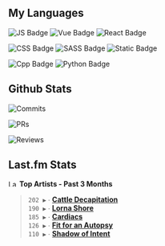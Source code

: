 ## My Languages

![JS Badge](https://img.shields.io/badge/Javascript-%2321262d?style=for-the-badge&logo=javascript&logoColor=%23F7DF1E)
![Vue Badge](https://img.shields.io/badge/Vue-%2321262d?style=for-the-badge&logo=vuedotjs&logoColor=%234FC08D)
![React Badge](https://img.shields.io/badge/React-%2321262d?style=for-the-badge&logo=react&logoColor=%2361DAFB)

![CSS Badge](https://img.shields.io/badge/CSS-%2321262d?style=for-the-badge&logo=css3&logoColor=%231572B6)
![SASS Badge](https://img.shields.io/badge/SASS-%2321262d?style=for-the-badge&logo=sass&logoColor=%23CC6699)
![Static Badge](https://img.shields.io/badge/Tailwind-%2321262d?style=for-the-badge&logo=tailwindcss&logoColor=%2306B6D4)

![Cpp Badge](https://img.shields.io/badge/C%2B%2B-%2321262d?style=for-the-badge&logo=cplusplus&logoColor=%2300599C)
![Python Badge](https://img.shields.io/badge/Python-%2321262d?style=for-the-badge&logo=python&logoColor=%233776AB)

## Github Stats

![Commits](https://img.shields.io/badge/commits%20pushed-%2321262d?style=for-the-badge&label=455&labelColor=87c4f2)

![PRs](https://img.shields.io/badge/pull%20requests%20submitted-%2321262d?style=for-the-badge&label=104&labelColor=fcabd8)

![Reviews](https://img.shields.io/badge/pull%20requests%20reviewed-%2321262d?style=for-the-badge&label=78&labelColor=ffe799)

## Last.fm Stats
<!--START_LASTFM_ARTISTS:{"period": "3month", "rows": 5}-->
<a href="https://last.fm" target="_blank"><img src="https://user-images.githubusercontent.com/17434202/215290617-e793598d-d7c9-428f-9975-156db1ba89cc.svg" alt="Last.fm Logo" width="18" height="13"/></a> **Top Artists - Past 3 Months**

> `202 ▶️` ∙ **[Cattle Decapitation](https://www.last.fm/music/Cattle+Decapitation)**<br/>
> `190 ▶️` ∙ **[Lorna Shore](https://www.last.fm/music/Lorna+Shore)**<br/>
> `185 ▶️` ∙ **[Cardiacs](https://www.last.fm/music/Cardiacs)**<br/>
> `126 ▶️` ∙ **[Fit for an Autopsy](https://www.last.fm/music/Fit+for+an+Autopsy)**<br/>
> `110 ▶️` ∙ **[Shadow of Intent](https://www.last.fm/music/Shadow+of+Intent)**<br/>
<!--END_LASTFM_ARTISTS-->
